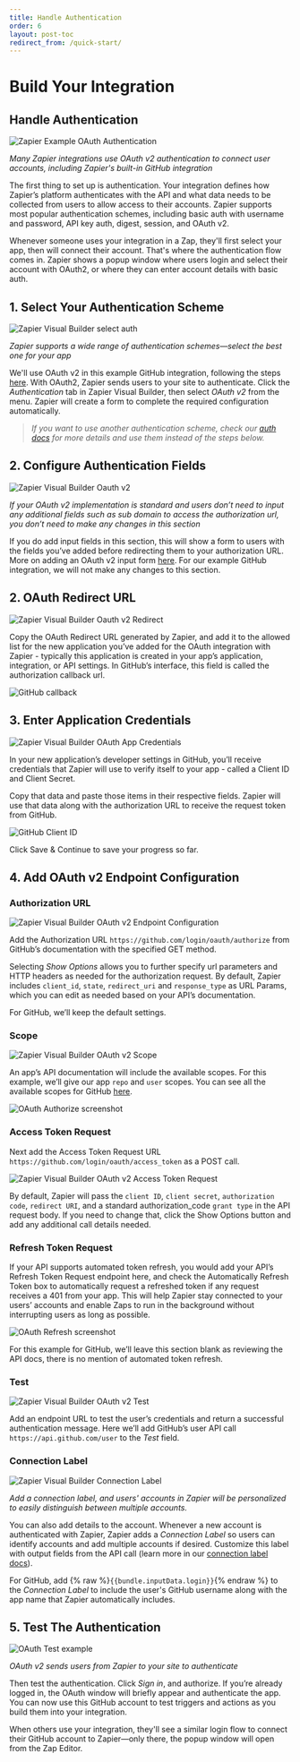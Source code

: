 ```yaml
---
title: Handle Authentication
order: 6
layout: post-toc
redirect_from: /quick-start/
---
```


# Build Your Integration

## Handle Authentication

![Zapier Example OAuth Authentication](https://cdn.zappy.app/d57f6aee066334937f1b8f7ed7cb956e.gif)

_Many Zapier integrations use OAuth v2 authentication to connect user accounts, including Zapier's built-in GitHub integration_

The first thing to set up is authentication. Your integration defines how Zapier’s platform authenticates with the API and what data needs to be collected from users to allow access to their accounts. Zapier supports most popular authentication schemes, including basic auth with username and password, API key auth, digest, session, and OAuth v2.

Whenever someone uses your integration in a Zap, they'll first select your app, then will connect their account. That's where the authentication flow comes in. Zapier shows a popup window where users login and select their account with OAuth2, or where they can enter account details with basic auth.

## 1. Select Your Authentication Scheme

![Zapier Visual Builder select auth](https://cdn.zappy.app/ad8346fc5dda90a437697d182f2ac324.png)

_Zapier supports a wide range of authentication schemes—select the best one for your app_

We'll use OAuth v2 in this example GitHub integration, following the steps [here](https://docs.github.com/en/developers/apps/building-oauth-apps/authorizing-oauth-apps). With OAuth2, Zapier sends users to your site to authenticate. Click the _Authentication_ tab in Zapier Visual Builder, then select _OAuth v2_ from the menu. Zapier will create a form to complete the required configuration automatically. 

> _If you want to use another authentication scheme, check our [auth docs](https://platform.zapier.com/docs/auth) for more details and use them instead of the steps below._

## 2. Configure Authentication Fields

![Zapier Visual Builder Oauth v2](https://cdn.zappy.app/13034a55ecf3fb0c9a7ed982219f9746.png)

_If your OAuth v2 implementation is standard and users don’t need to input any additional fields such as sub domain to access the authorization url, you don’t need to make any changes in this section_

If you do add input fields in this section, this will show a form to users with the fields you’ve added before redirecting them to your authorization URL. More on adding an OAuth v2 input form [here](https://platform.zapier.com/docs/oauth#add-an-oauth-input-form-optional). For our example GitHub integration, we will not make any changes to this section. 

## 2. OAuth Redirect URL

![Zapier Visual Builder Oauth v2 Redirect](https://cdn.zappy.app/0a9268ae764824d93f9886a91444dc64.png)

Copy the OAuth Redirect URL generated by Zapier, and add it to the allowed list for the new application you’ve added for the OAuth integration with Zapier - typically this application is created in your app’s application, integration, or API settings. In GitHub’s interface, this field is called the authorization callback url.

![GitHub callback](https://cdn.zappy.app/da0ba8d455d48bf784033ec885945a15.png)

## 3. Enter Application Credentials

![Zapier Visual Builder OAuth App Credentials](https://cdn.zappy.app/277ad6117d160113b2a1660a0e774e5b.png)

In your new application’s developer settings in GitHub, you’ll receive credentials that Zapier will use to verify itself to your app - called a Client ID and Client Secret.

Copy that data and paste those items in their respective fields. Zapier will use that data along with the authorization URL to receive the request token from GitHub.

![GitHub Client ID](https://cdn.zappy.app/69380b9f4dd69169b2fd15ad0c7ebaee.png)

Click Save & Continue to save your progress so far.

## 4. Add OAuth v2 Endpoint Configuration

### Authorization URL

![Zapier Visual Builder OAuth v2 Endpoint Configuration](https://cdn.zappy.app/2fe37410ee1e4d883810a3c20bb63e17.png) 

Add the Authorization URL `https://github.com/login/oauth/authorize` from GitHub’s documentation with the specified GET method. 

Selecting _Show Options_ allows you to further specify url parameters and HTTP headers as needed for the authorization request. By default, Zapier includes `client_id`, `state`, `redirect_uri` and `response_type` as URL Params, which you can edit as needed based on your API’s documentation. 

For GitHub, we’ll keep the default settings. 

### Scope

![Zapier Visual Builder OAuth v2 Scope](https://cdn.zappy.app/5d77f9e14c5c955d839dec56aff6fe0f.png) 

An app’s API documentation will include the available scopes. For this example, we’ll give our app `repo` and `user` scopes. You can see all the available scopes for GitHub [here](https://docs.github.com/en/developers/apps/building-oauth-apps/scopes-for-oauth-apps).

![OAuth Authorize screenshot](https://cdn.zappy.app/9bc2db9a069c757c58d76a54f626bc70.png) 

### Access Token Request

Next add the Access Token Request URL `https://github.com/login/oauth/access_token` as a POST call.

![Zapier Visual Builder OAuth v2 Access Token Request](https://cdn.zappy.app/836e9356a2b2eef3cfc983577640ad3f.png)

By default, Zapier will pass the `client ID`, `client secret`, `authorization code`, `redirect URI`, and a standard authorization_code `grant type` in the API request body. If you need to change that, click the Show Options button and add any additional call details needed.

### Refresh Token Request

If your API supports automated token refresh, you would add your API’s Refresh Token Request endpoint here, and check the Automatically Refresh Token box to automatically request a refreshed token if any request receives a 401 from your app. This will help Zapier stay connected to your users’ accounts and enable Zaps to run in the background without interrupting users as long as possible.

![OAuth Refresh screenshot](https://cdn.zappy.app/4fd972e060e73c2f3520e10d7cd5b55f.png) 

For this example for GitHub, we’ll leave this section blank as reviewing the API docs, there is no mention of automated token refresh. 

### Test

![Zapier Visual Builder OAuth v2 Test](https://cdn.zappy.app/b09a9f57b0961479f5f25695c905c492.png)

Add an endpoint URL to test the user’s credentials and return a successful authentication message. Here we’ll add GitHub’s user API call `https://api.github.com/user` to the _Test_ field.

### Connection Label

![Zapier Visual Builder Connection Label](https://cdn.zappy.app/a365f21caa5a98fdcf9da202cee10c43.png)

_Add a connection label, and users' accounts in Zapier will be personalized to easily distinguish between multiple accounts._

You can also add details to the account. Whenever a new account is authenticated with Zapier, Zapier adds a _Connection Label_ so users can identify accounts and add multiple accounts if desired. Customize this label with output fields from the API call (learn more in our [connection label docs](https://platform.zapier.com/docs/auth#how-to-add-a-connection-label-to-authenticated-accounts)).

For GitHub, add {% raw %}`{{bundle.inputData.login}}`{% endraw %} to the _Connection Label_ to include the user's GitHub username along with the app name that Zapier automatically includes.


## 5. Test The Authentication

![OAuth Test example](https://cdn.zappy.app/758e7869b78d463ddd18e18ef5e47ffc.gif)

_OAuth v2 sends users from Zapier to your site to authenticate_

Then test the authentication. Click _Sign in_, and authorize. If you’re already logged in, the OAuth window will briefly appear and authenticate the app. You can now use this GitHub account to test triggers and actions as you build them into your integration. 

When others use your integration, they'll see a similar login flow to connect their GitHub account to Zapier—only there, the popup window will open from the Zap Editor.
